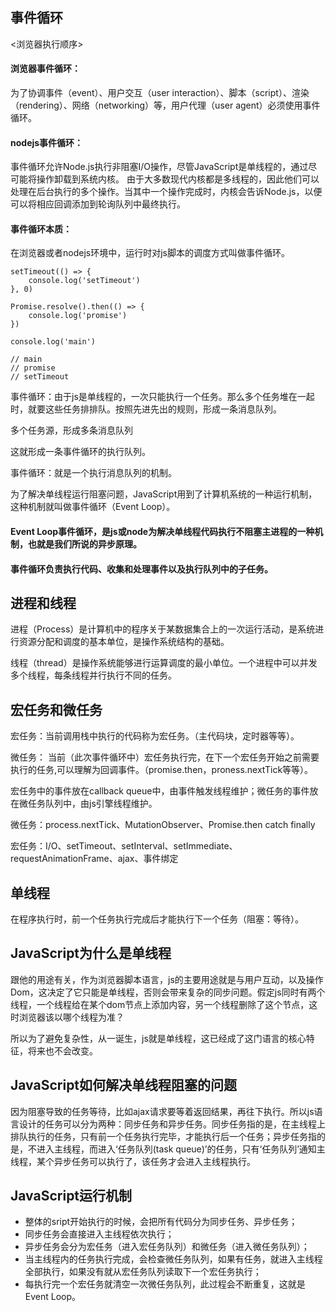 事件循环
---
<浏览器执行顺序>

#### 浏览器事件循环：
为了协调事件（event）、用户交互（user interaction）、脚本（script）、渲染（rendering）、网络（networking）等，用户代理（user agent）必须使用事件循环。

#### nodejs事件循环：
事件循环允许Node.js执行非阻塞I/O操作，尽管JavaScript是单线程的，通过尽可能将操作卸载到系统内核。
由于大多数现代内核都是多线程的，因此他们可以处理在后台执行的多个操作。当其中一个操作完成时，内核会告诉Node.js，以便可以将相应回调添加到轮询队列中最终执行。

#### 事件循环本质：
在浏览器或者nodejs环境中，运行时对js脚本的调度方式叫做事件循环。
```
setTimeout(() => {
    console.log('setTimeout')
}, 0)

Promise.resolve().then(() => {
    console.log('promise')
})

console.log('main')

// main
// promise
// setTimeout
```

事件循环：由于js是单线程的，一次只能执行一个任务。那么多个任务堆在一起时，就要这些任务排排队。按照先进先出的规则，形成一条消息队列。

多个任务源，形成多条消息队列

这就形成一条事件循环的执行队列。

事件循环：就是一个执行消息队列的机制。

为了解决单线程运行阻塞问题，JavaScript用到了计算机系统的一种运行机制，这种机制就叫做事件循环（Event Loop）。
#### Event Loop事件循环，是js或node为解决单线程代码执行不阻塞主进程的一种机制，也就是我们所说的异步原理。
#### 事件循环负责执行代码、收集和处理事件以及执行队列中的子任务。

进程和线程
---
进程（Process）是计算机中的程序关于某数据集合上的一次运行活动，是系统进行资源分配和调度的基本单位，是操作系统结构的基础。

线程（thread）是操作系统能够进行运算调度的最小单位。一个进程中可以并发多个线程，每条线程并行执行不同的任务。

宏任务和微任务
---
宏任务：当前调用栈中执行的代码称为宏任务。（主代码块，定时器等等）。

微任务： 当前（此次事件循环中）宏任务执行完，在下一个宏任务开始之前需要执行的任务,可以理解为回调事件。（promise.then，proness.nextTick等等）。

宏任务中的事件放在callback queue中，由事件触发线程维护；微任务的事件放在微任务队列中，由js引擎线程维护。

微任务：process.nextTick、MutationObserver、Promise.then catch finally

宏任务：I/O、setTimeout、setInterval、setImmediate、requestAnimationFrame、ajax、事件绑定

单线程
---
在程序执行时，前一个任务执行完成后才能执行下一个任务（阻塞：等待）。

JavaScript为什么是单线程
---
跟他的用途有关，作为浏览器脚本语言，js的主要用途就是与用户互动，以及操作Dom，这决定了它只能是单线程，否则会带来复杂的同步问题。假定js同时有两个线程，一个线程给在某个dom节点上添加内容，另一个线程删除了这个节点，这时浏览器该以哪个线程为准？

所以为了避免复杂性，从一诞生，js就是单线程，这已经成了这门语言的核心特征，将来也不会改变。

JavaScript如何解决单线程阻塞的问题
---
因为阻塞导致的任务等待，比如ajax请求要等着返回结果，再往下执行。所以js语言设计的任务可以分为两种：同步任务和异步任务。同步任务指的是，在主线程上排队执行的任务，只有前一个任务执行完毕，才能执行后一个任务；异步任务指的是，不进入主线程，而进入‘任务队列(task queue)’的任务，只有‘任务队列’通知主线程，某个异步任务可以执行了，该任务才会进入主线程执行。

JavaScript运行机制
---
- 整体的sript开始执行的时候，会把所有代码分为同步任务、异步任务；
- 同步任务会直接进入主线程依次执行；
- 异步任务会分为宏任务（进入宏任务队列）和微任务（进入微任务队列）；
- 当主线程内的任务执行完成，会检查微任务队列，如果有任务，就进入主线程全部执行，如果没有就从宏任务队列读取下一个宏任务执行；
- 每执行完一个宏任务就清空一次微任务队列，此过程会不断重复，这就是Event Loop。